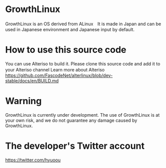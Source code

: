 # GrowthLinux
GrowthLinux is an OS derived from ALinux　It is made in Japan and can be used in Japanese environment and Japanese input by default.
# How to use this source code
You can use Alteriso to build it. Please clone this source code and add it to your Alteriso channel
Learn more about Alteriso　https://github.com/FascodeNet/alterlinux/blob/dev-stable/docs/en/BUILD.md
# Warning
GrowthLinux is currently under development. The use of GrowthLinux is at your own risk, and we do not guarantee any damage caused by GrowthLinux.
# The developer's Twitter account
https://twitter.com/hyuoou
